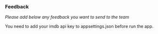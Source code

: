 ### Feedback

*Please add below any feedback you want to send to the team*

 You need to add your imdb api key to appsettings.json before run the app.